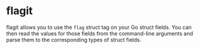 # flagit

flagit allows you to use the `flag` struct tag on your Go struct fields.
You can then read the values for those fields from the command-line arguments and parse them to the corresponding types of struct fields.
